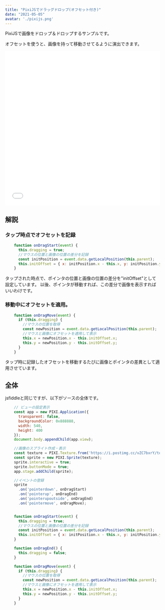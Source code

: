 ```yaml
---
title: "PixiJSでドラッグドロップ(オフセット付き)"
date: "2021-05-05"
avatar: './pixijs.png'
---
```


PixiJSで画像をドロップ＆ドロップするサンプルです。

オフセットを使うと、画像を持って移動させてるように演出できます。


<iframe width="100%" height="500" src="//jsfiddle.net/Mittya/7x4gfp0o/13/embedded/result,js/" allowfullscreen="allowfullscreen" allowpaymentrequest frameborder="0"></iframe>

## 解説
### タップ時点でオフセットを記録
```javascript
    function onDragStart(event) {
      this.dragging = true;
      //マウスの位置と画像の位置の差分を記録
      const initPosition = event.data.getLocalPosition(this.parent);
      this.initOffset = { x: initPosition.x - this.x, y: initPosition.y - this.y }
    }
```
タップされた時点で、ポインタの位置と画像の位置の差分を"initOffset"として設定しています。
以後、ポインタが移動すれば、この差分で画像を表示すればいいわけです。

### 移動中にオフセットを適用。
```javascript
    function onDragMove(event) {
      if (this.dragging) {
        //マウスの位置を取得
        const newPosition = event.data.getLocalPosition(this.parent);
        //マウスと画像にオフセットを適用して表示
        this.x = newPosition.x - this.initOffset.x;
        this.y = newPosition.y - this.initOffset.y;
      }
    }
```
タップ時に記録したオフセットを移動するたびに画像とポインタの差異として適用させています。



## 全体
jsfiddleと同じですが、以下がソースの全体です。
```javascript
    // ビューの設定表示
    const app = new PIXI.Application({
      transparent: false,
      backgroundColor: 0x888888,
      width: 540,
      height: 400
    });
    document.body.appendChild(app.view);

    //画像のスプライト作成・表示
    const texture = PIXI.Texture.from('https://i.postimg.cc/vZC7bxrY/town-FTHG8455-TP-V4.jpg');
    const sprite = new PIXI.Sprite(texture);
    sprite.interactive = true;
    sprite.buttonMode = true;
    app.stage.addChild(sprite);

    //イベントの登録
    sprite
      .on('pointerdown', onDragStart)
      .on('pointerup', onDragEnd)
      .on('pointerupoutside', onDragEnd)
      .on('pointermove', onDragMove);


    function onDragStart(event) {
      this.dragging = true;
      //マウスの位置と画像の位置の差分を記録
      const initPosition = event.data.getLocalPosition(this.parent);
      this.initOffset = { x: initPosition.x - this.x, y: initPosition.y - this.y }
    }

    function onDragEnd() {
      this.dragging = false;
    }

    function onDragMove(event) {
      if (this.dragging) {
        //マウスの位置を取得
        const newPosition = event.data.getLocalPosition(this.parent);
        //マウスと画像にオフセットを適用して表示
        this.x = newPosition.x - this.initOffset.x;
        this.y = newPosition.y - this.initOffset.y;
      }
    }
```

